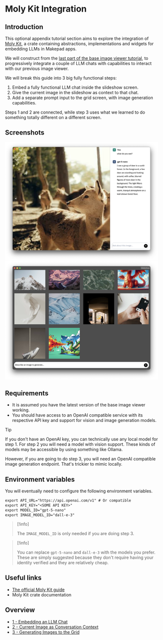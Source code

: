 # Moly Kit Integration

## Introduction

This optional appendix tutorial section aims to explore the integration of
[Moly Kit](https://github.com/moxin-org/moly/tree/main/moly-kit), a crate
containing abstractions, implementations and widgets for embedding LLMs in
Makepad apps.

We will construct from the [last part of the base image viewer tutorial](https://publish.obsidian.md/makepad-docs/Tutorials/Image+Viewer/7+-+Adding+Animations),
to progressively integrate a couple of LLM chats with capabilities to interact
with our previous image viewer.

We will break this guide into 3 big fully functional steps:
1. Embed a fully functional LLM chat inside the slideshow screen.
2. Give the current image in the slideshow as context to that chat.
3. Add a separate prompt input to the grid screen, with image generation
capabilities.

Steps 1 and 2 are connected, while step 3 uses what we learned to do something
totally different on a different screen.

## Screenshots

![lesson 2](./2%20-%20Current%20Image%20as%20Conversation%20Context/screenshot_002_001.png)
![lesson 3](./3%20-%20Generating%20Images%20to%20the%20Grid/screenshot_003_002.png)


## Requirements

- It is assumed you have the latest version of the base image viewer working.
- You should have access to an OpenAI compatible service with its respective
API key and support for vision and image generation models.

> [!tip]
> 
> If you don't have an OpenAI key, you can technically use any local
> model for step 1. For step 2 you will need a model with vision support.
> These kinds of models may be accessible by using something like Ollama.
>
> However, if you are going to do step 3, you will need an OpenAI compatible
> image generation endpoint. That's trickier to mimic locally.

## Environment variables

You will eventually need to configure the following environment variables.

```shell
export API_URL="https://api.openai.com/v1" # Or compatible
export API_KEY="<SOME API KEY>"
export MODEL_ID="gpt-5-nano"
export IMAGE_MODEL_ID="dall-e-3"
```

>  [!info]
> 
>  The `IMAGE_MODEL_ID` is only needed if you are doing step 3.

> [!info]
> 
> You can replace `gpt-5-nano` and `dall-e-3` with the models you prefer.
> These are simply suggested because they don't require having your identity
> verified and they are relatively cheap.

## Useful links

- [The official Moly Kit guide](https://moxin-org.github.io/moly/basics.html)
- Moly Kit crate documentation

## Overview

- [1 - Embedding an LLM Chat](./1%20-%20Embedding%20an%20LLM%20Chat/README.md)
- [2 - Current Image as Conversation Context](./2%20-%20Current%20Image%20as%20Conversation%20Context/README.md)
- [3 - Generating Images to the Grid](./3%20-%20Generating%20Images%20to%20the%20Grid/README.md)
